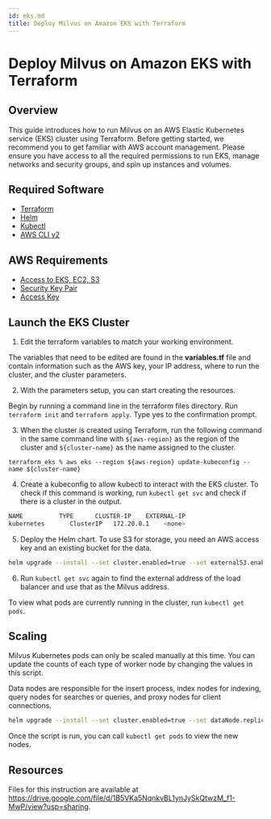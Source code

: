 ```yaml
---
id: eks.md
title: Deploy Milvus on Amazon EKS with Terraform
---
```


# Deploy Milvus on Amazon EKS with Terraform

## Overview
This guide introduces how to run Milvus on an AWS Elastic Kubernetes service (EKS) cluster using Terraform. Before getting started, we recommend you to get familiar with AWS account management. Please ensure you have access to all the required permissions to run EKS, manage networks and security groups, and spin up instances and volumes.  

## Required Software

- [Terraform](https://learn.hashicorp.com/tutorials/terraform/install-cli)
- [Helm](https://helm.sh/docs/intro/install/)
- [Kubectl](https://kubernetes.io/docs/tasks/tools/)
- [AWS CLI v2](https://docs.aws.amazon.com/cli/latest/userguide/install-cliv2.html)

## AWS Requirements 

- [Access to EKS, EC2, S3](https://docs.aws.amazon.com/AWSEC2/latest/UserGuide/iam-roles-for-amazon-ec2.html)
- [Security Key Pair](https://docs.aws.amazon.com/general/latest/gr/aws-sec-cred-types.html)
- [Access Key](https://docs.aws.amazon.com/general/latest/gr/aws-sec-cred-types.html)

## Launch the EKS Cluster

1. Edit the terraform variables to match your working environment.

The variables that need to be edited are found in the **variables.tf** file and contain information such as the AWS key, your IP address, where to run the cluster, and the cluster parameters.

2. With the parameters setup, you can start creating the resources. 

Begin by running a command line in the terraform files directory. Run `terraform init` and `terraform apply`. Type yes to the confirmation prompt. 

3. When the cluster is created using Terraform, run the following command in the same command line with `${aws-region}` as the region of the cluster and  `${cluster-name}` as the name assigned to the cluster. 

```
terraform_eks % aws eks --region ${aws-region} update-kubeconfig --name ${cluster-name}
```

4. Create a kubeconfig to allow kubectl to interact with the EKS cluster. To check if this command is working, run `kubectl get svc` and check if there is a cluster in the output. 

```bash
NAME          TYPE      CLUSTER-IP    EXTERNAL-IP                                PORT(S)             AGE
kubernetes       ClusterIP   172.20.0.1    <none>                                  443/TCP             106m
```

5. Deploy the Helm chart. To use S3 for storage, you need an AWS access key and an existing bucket for the data.

```Bash
helm upgrade --install --set cluster.enabled=true --set externalS3.enabled=true --set externalS3.host='s3.us-east-2.amazonaws.com' --set externalS3.port=80 --set externalS3.accessKey=${access-key} --set externalS3.secretKey=${secret-key} --set externalS3.bucketName=${bucket-name} --set minio.enabled=False --set service.type=LoadBalancer milvus milvus/milvus
```


6. Run `kubectl get svc` again to find the external address of the load balancer and use that as the Milvus address. 

<div class="alert note">
To view what pods are currently running in the cluster, run <code>kubectl get pods</code>.
</div>

## Scaling

Milvus Kubernetes pods can only be scaled manually at this time. You can update the counts of each type of worker node by changing the values in this script. 

<div class="alert note">
Data nodes are responsible for the insert process, index nodes for indexing, query nodes for searches or queries, and proxy nodes for client connections. 
</div>

```bash
helm upgrade --install --set cluster.enabled=true --set dataNode.replicas=1 --set indexNode.replicas=1 --set queryNode.replicas=1 --set proxy.replicas=1 --set externalS3.enabled=true --set externalS3.host='s3.us-east-2.amazonaws.com' --set externalS3.port=80 --set externalS3.accessKey=${access-key} --set externalS3.secretKey=${secret-key} --set externalS3.bucketName=${bucket-name} --set minio.enabled=False --set service.type=LoadBalancer milvus milvus/milvus
```

Once the script is run, you can call `kubectl get pods` to view the new nodes.

## Resources


Files for this instruction are available at https://drive.google.com/file/d/1B5VKa5NqnkvBL1ynJySkQtwzM_f1-MwP/view?usp=sharing.

